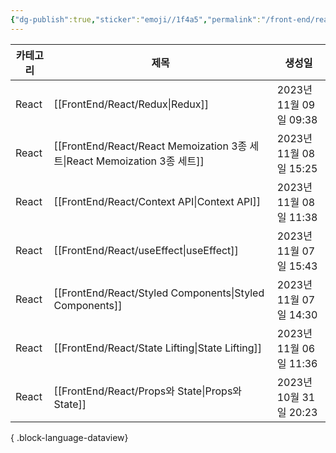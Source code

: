 ```yaml
---
{"dg-publish":true,"sticker":"emoji//1f4a5","permalink":"/front-end/react/","dgPassFrontmatter":true,"noteIcon":""}
---
```


| 카테고리  | 제목                                                                     | 생성일                 |
| ----- | ---------------------------------------------------------------------- | ------------------- |
| React | [[FrontEnd/React/Redux\|Redux]]                                     | 2023년 11월 09일 09:38 |
| React | [[FrontEnd/React/React Memoization 3종 세트\|React Memoization 3종 세트]] | 2023년 11월 08일 15:25 |
| React | [[FrontEnd/React/Context API\|Context API]]                         | 2023년 11월 08일 11:38 |
| React | [[FrontEnd/React/useEffect\|useEffect]]                             | 2023년 11월 07일 15:43 |
| React | [[FrontEnd/React/Styled Components\|Styled Components]]             | 2023년 11월 07일 14:30 |
| React | [[FrontEnd/React/State Lifting\|State Lifting]]                     | 2023년 11월 06일 11:36 |
| React | [[FrontEnd/React/Props와 State\|Props와 State]]                       | 2023년 10월 31일 20:23 |

{ .block-language-dataview}
